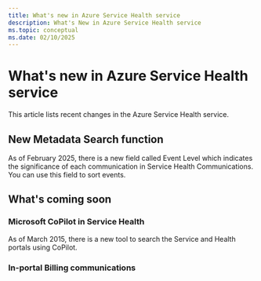 ```yaml
---
title: What's new in Azure Service Health service
description: What's New in Azure Service Health service
ms.topic: conceptual
ms.date: 02/10/2025
---
```


# What's new in Azure Service Health service

This article lists recent changes in the Azure Service Health service. 

## New Metadata Search function 
As of February 2025, there is a new field called Event Level which indicates the significance of each communication in Service Health Communications. You can use this field to sort events.



## What's coming soon

### Microsoft CoPilot in Service Health
As of March 2015, there is a new tool to search the Service and Health portals using CoPilot. 

### In-portal Billing communications
